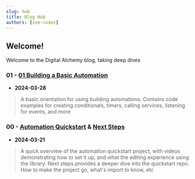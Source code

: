 ```yaml
---
slug: hub
title: Blog Hub
authors: [zoe-codez]
---
```


## Welcome!

Welcome to the Digital Alchemy blog, taking deep dives


### 01 - [01 Building a Basic Automation](/blog/basic-automation)

- **2024-03-28**
>  A basic orientation for using building automations. Contains code examples for creating conditionals, timers, calling services, listening for events, and more
### 00 - [Automation Quickstart](/automation-quickstart) & [Next Steps](/automation-quickstart/next-steps)

- **2024-03-21**
> A quick overview of the automation quickstart project, with videos demonstrating how to set it up, and what the editing experience using the library.
> Next steps provides a deeper dive into the quickstart repo. How to make the project go, what's import to know, etc
